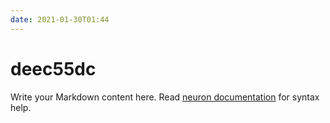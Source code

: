 ```yaml
---
date: 2021-01-30T01:44
---
```


# deec55dc

Write your Markdown content here. Read [neuron documentation](https://neuron.zettel.page/2011404.html) for syntax help.


